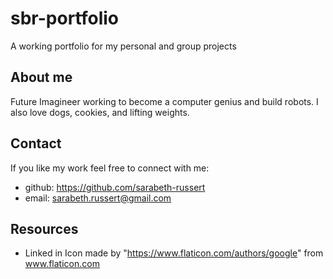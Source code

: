 # sbr-portfolio
A working portfolio for my personal and group projects

## About me
Future Imagineer working to become a computer genius and build robots. I also love dogs, cookies, and lifting weights.

## Contact
If you like my work feel free to connect with me:
- github: https://github.com/sarabeth-russert
- email: sarabeth.russert@gmail.com

## Resources
- Linked in Icon made by "https://www.flaticon.com/authors/google" from www.flaticon.com

